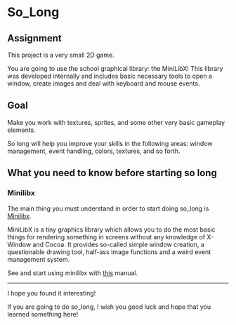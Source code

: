 # So_Long

## Assignment

This project is a very small 2D game.

You are going to use the school graphical library: the MiniLibX! This library was
developed internally and includes basic necessary tools to open a window, create images
and deal with keyboard and mouse events.

## Goal

Make you work with textures, sprites, and some other very basic gameplay elements.

So long will help you improve your skills in the following areas: window management,
event handling, colors, textures, and so forth.

## What you need to know before starting so long

### Minilibx

The main thing you must understand in order to start doing so_long is <a href="https://harm-smits.github.io/42docs/libs/minilibx">Minilibx</a>.

MiniLibX is a tiny graphics library which allows you to do the most basic things for rendering something in screens without any knowledge of X-Window and Cocoa. It provides so-called simple window creation, a questionable drawing tool, half-ass image functions and a weird event management system.

See and start using minilibx with <a href="https://qst0.github.io/ft_libgfx/man_mlx.html">this</a> manual.

<hr>

I hope you found it interesting!

If you are going to do so_long, I wish you good luck and hope that you learned something here!
